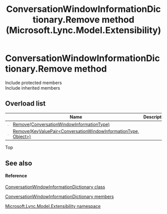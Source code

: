 ﻿---
title: ConversationWindowInformationDictionary.Remove method  (Microsoft.Lync.Model.Extensibility)
TOCTitle: 'Remove method '
ms:assetid: Overload:Microsoft.Lync.Model.Extensibility.ConversationWindowInformationDictionary.Remove_DI_3_UC_OCS14MrefLyncWPF
ms:mtpsurl: https://msdn.microsoft.com/en-us/library/microsoft.lync.model.extensibility.conversationwindowinformationdictionary.remove_di_3_uc_ocs14mreflyncwpf(v=office.15)
ms:contentKeyID: 48594430
ms.date: 07/28/2014
mtps_version: v=office.15
f1_keywords:
- Microsoft.Lync.Model.Extensibility.ConversationWindowInformationDictionary.Remove
dev_langs:
- CSharp
- JScript
- VB
- other
---

# ConversationWindowInformationDictionary.Remove method

Include protected members  
Include inherited members  

## Overload list

<table>
<thead>
<tr class="header">
<th> </th>
<th>Name</th>
<th>Description</th>
</tr>
</thead>
<tbody>
<tr class="odd">
<td><img src="images/Hh347903.pubmethod(Office.15).gif" title="Public method" alt="Public method" /></td>
<td><a href="conversationwindowinformationdictionary-remove-method-conversationwindowinformationtype-microsoft-lync-model-extensibility_2.md">Remove(ConversationWindowInformationType)</a></td>
<td></td>
</tr>
<tr class="even">
<td><img src="images/Hh347903.pubmethod(Office.15).gif" title="Public method" alt="Public method" /></td>
<td><a href="conversationwindowinformationdictionary-remove-method-keyvaluepair-conversationwindowinformationtype-object-microsoft-lync-model-extensibility_2.md">Remove(KeyValuePair&lt;ConversationWindowInformationType, Object&gt;)</a></td>
<td></td>
</tr>
</tbody>
</table>


Top

## See also

#### Reference

[ConversationWindowInformationDictionary class](conversationwindowinformationdictionary-class-microsoft-lync-model-extensibility_2.md)

[ConversationWindowInformationDictionary members](conversationwindowinformationdictionary-members-microsoft-lync-model-extensibility_2.md)

[Microsoft.Lync.Model.Extensibility namespace](microsoft-lync-model-extensibility-namespace_2.md)

